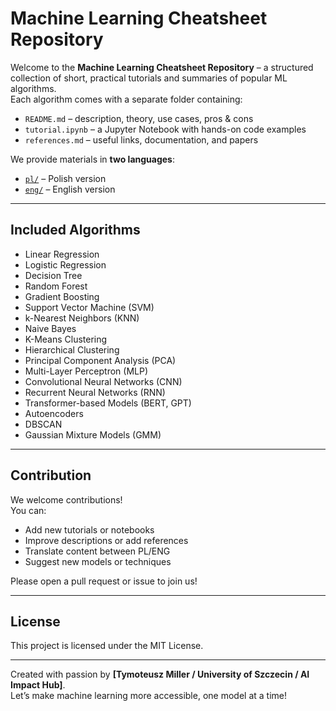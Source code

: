 # Machine Learning Cheatsheet Repository

Welcome to the **Machine Learning Cheatsheet Repository** – a structured collection of short, practical tutorials and summaries of popular ML algorithms.  
Each algorithm comes with a separate folder containing:

- `README.md` – description, theory, use cases, pros & cons
- `tutorial.ipynb` – a Jupyter Notebook with hands-on code examples
- `references.md` – useful links, documentation, and papers

We provide materials in **two languages**:
- [`pl/`](./pl/) – Polish version  
- [`eng/`](./eng/) – English version

---

## Included Algorithms

- Linear Regression
- Logistic Regression
- Decision Tree
- Random Forest
- Gradient Boosting
- Support Vector Machine (SVM)
- k-Nearest Neighbors (KNN)
- Naive Bayes
- K-Means Clustering
- Hierarchical Clustering
- Principal Component Analysis (PCA)
- Multi-Layer Perceptron (MLP)
- Convolutional Neural Networks (CNN)
- Recurrent Neural Networks (RNN)
- Transformer-based Models (BERT, GPT)
- Autoencoders
- DBSCAN
- Gaussian Mixture Models (GMM)

---

## Contribution

We welcome contributions!  
You can:
- Add new tutorials or notebooks
- Improve descriptions or add references
- Translate content between PL/ENG
- Suggest new models or techniques

Please open a pull request or issue to join us!

---

## License

This project is licensed under the MIT License.

---

Created with passion by **[Tymoteusz Miller / University of Szczecin / AI Impact Hub]**.  
Let’s make machine learning more accessible, one model at a time!
